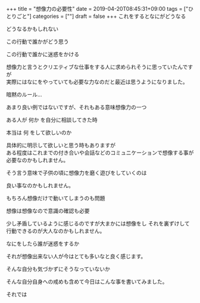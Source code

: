 +++
title = "想像力の必要性"
date = 2019-04-20T08:45:31+09:00
tags = ["ひとりごと"]
categories = [""]
draft = false
+++
これをするとなにがどうなる

どうなるかもしれない

この行動で誰かがどう思う

この行動で誰かに迷惑をかける

想像力と言うとクリエティブな仕事をする人に求められそうに思っていたんですが  
実際にはなにをやっていても必要な力なのだと最近は思うようになりました。

暗黙のルール...

あまり良い例ではないですが、それもある意味想像力の一つ

ある人が 何か を自分に相談してきた時

本当は 何 をして欲しいのか

具体的に明示して欲しいと思う時もありますが  
ある程度はこれまでの付き合いや会話などのコミュニケーションで想像する事が
必要なのかもしれません。

そう言う意味で子供の頃に想像力を磨く遊びをしていくのは

良い事なのかもしれません。

もちろん想像だけで動いてしまうのも問題

想像は想像なので意識の確認も必要

少し矛盾しているように感じるのですが大まかには想像をし
それを裏ずけして行動できるのが大人なのかもしれません。



なにをしたら誰が迷惑をするか

それが想像出来ない人が今はとても多いなと良く感じます。

そんな自分も気づかずにそうなっていないか

そんな自分自身への戒めも含めて今日はこんな事を書いてみました。

それでは
